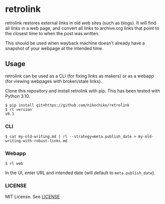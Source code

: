 # retrolink

retrolink restores external links in old web sites (such as blogs). It
will find all links in a web page, and convert all links to archive.org
links that point to the closest time to when the post was written.

This should be used when wayback machine doesn't already have a snapshot
of your webpage at the intended time.

## Usage

retrolink can be used as a CLI (for fixing links as makers) or as a
webapp (for viewing webpages with broken/stale links).

Clone this repository and install retrolink with pip.
This has been tested with Python 3.10.

```
$ pip install git+https://github.com/nikochiko/retrolink
$ rl version
v0.1
```

### CLI

```
$ cat my-old-writing.md | rl --strategy=meta.publish_date > my-old-writing-with-robust-links.md
```

### Webapp

```
$ rl web
```

In the UI, enter URL and intended date (will default to `meta.publish_date`).

### LICENSE

MIT License. See [LICENSE](./LICENSE)
